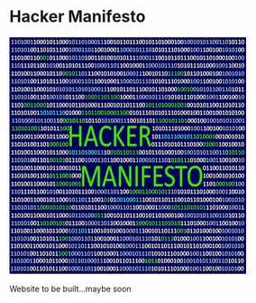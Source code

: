# Hacker Manifesto

![Current Hacker Manifesto Logo](images/hmlogo.jpg "Draft Hacker Manifesto Logo")

Website to be built...maybe soon
